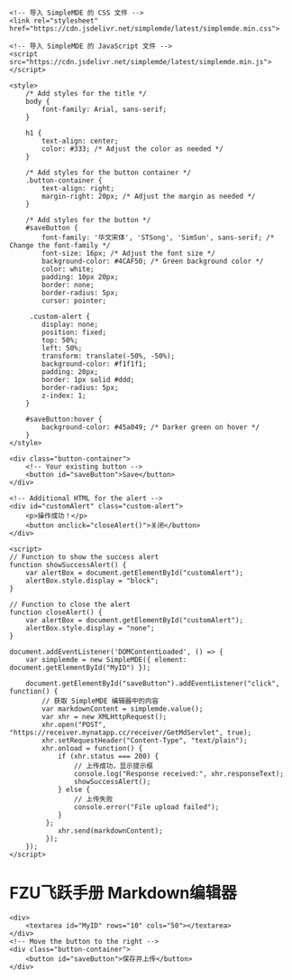 <!DOCTYPE html>
<html lang="en">
<head>
    <meta charset="UTF-8">
    <meta name="viewport" content="width=device-width, initial-scale=1.0">
    <title>Flying-book</title>

    <!-- 导入 SimpleMDE 的 CSS 文件 -->
    <link rel="stylesheet" href="https://cdn.jsdelivr.net/simplemde/latest/simplemde.min.css">

    <!-- 导入 SimpleMDE 的 JavaScript 文件 -->
    <script src="https://cdn.jsdelivr.net/simplemde/latest/simplemde.min.js"></script>

    <style>
        /* Add styles for the title */
        body {
            font-family: Arial, sans-serif;
        }

        h1 {
            text-align: center;
            color: #333; /* Adjust the color as needed */
        }

        /* Add styles for the button container */
        .button-container {
            text-align: right;
            margin-right: 20px; /* Adjust the margin as needed */
        }

        /* Add styles for the button */
        #saveButton {
            font-family: '华文宋体', 'STSong', 'SimSun', sans-serif; /* Change the font-family */
            font-size: 16px; /* Adjust the font size */
            background-color: #4CAF50; /* Green background color */
            color: white;
            padding: 10px 20px;
            border: none;
            border-radius: 5px;
            cursor: pointer;

         .custom-alert {
            display: none;
            position: fixed;
            top: 50%;
            left: 50%;
            transform: translate(-50%, -50%);
            background-color: #f1f1f1;
            padding: 20px;
            border: 1px solid #ddd;
            border-radius: 5px;
            z-index: 1;
        }

        #saveButton:hover {
            background-color: #45a049; /* Darker green on hover */
        }
    </style>

    <div class="button-container">
        <!-- Your existing button -->
        <button id="saveButton">Save</button>
    </div>

    <!-- Additional HTML for the alert -->
    <div id="customAlert" class="custom-alert">
        <p>操作成功！</p>
        <button onclick="closeAlert()">关闭</button>
    </div>

    <script>
    // Function to show the success alert
    function showSuccessAlert() {
        var alertBox = document.getElementById("customAlert");
        alertBox.style.display = "block";
    }

    // Function to close the alert
    function closeAlert() {
        var alertBox = document.getElementById("customAlert");
        alertBox.style.display = "none";
    }

    document.addEventListener('DOMContentLoaded', () => {
        var simplemde = new SimpleMDE({ element: document.getElementById("MyID") });

        document.getElementById("saveButton").addEventListener("click", function() {
            // 获取 SimpleMDE 编辑器中的内容
            var markdownContent = simplemde.value();
            var xhr = new XMLHttpRequest();
            xhr.open("POST", "https://receiver.mynatapp.cc/receiver/GetMdServlet", true);
            xhr.setRequestHeader("Content-Type", "text/plain");
            xhr.onload = function() {
                if (xhr.status === 200) {
                    // 上传成功，显示提示框
                    console.log("Response received:", xhr.responseText);
                    showSuccessAlert();
                } else {
                    // 上传失败
                    console.error("File upload failed");
                }
             };
                xhr.send(markdownContent);
             });
        });
    </script>

</head>
<body>
    <!-- Add a title for the page -->
    <h1>FZU飞跃手册 Markdown编辑器</h1>

    <div>
        <textarea id="MyID" rows="10" cols="50"></textarea>
    </div>
    <!-- Move the button to the right -->
    <div class="button-container">
        <button id="saveButton">保存并上传</button>
    </div>

</body>
</html>
